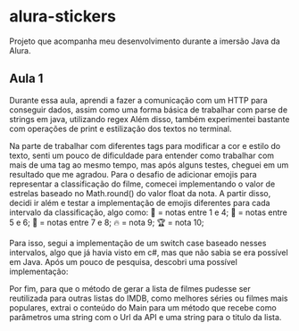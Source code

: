 # alura-stickers

Projeto que acompanha meu desenvolvimento durante a imersão Java da Alura.

## Aula 1
Durante essa aula, aprendi a fazer a comunicação com um HTTP para conseguir dados, assim como uma forma básica de trabalhar com parse de strings em java, utilizando regex
Além disso, também experimentei bastante com operações de print e estilização dos textos no terminal.

Na parte de trabalhar com diferentes tags para modificar a cor e estilo do texto, senti um pouco de dificuldade para entender como trabalhar com mais de uma tag ao mesmo tempo, mas após alguns testes, cheguei em um resultado que me agradou.
Para o desafio de adicionar emojis para representar a classificação do filme, comecei implementando o valor de estrelas baseado no Math.round() do valor float da nota.
A partir disso, decidi ir além e testar a implementação de emojis diferentes para cada intervalo da classificação, algo como:
🍅 = notas entre 1 e 4;
🌚 = notas entre 5 e 6;
🌈 = notas entre 7 e 8;
🔥 = nota 9;
🏆 = nota 10;

Para isso, segui a implementação de um switch case baseado nesses intervalos, algo que já havia visto em c#, mas que não sabia se era possível em Java. Após um pouco de pesquisa, descobri uma possível implementação:

Por fim, para que o método de gerar a lista de filmes pudesse ser reutilizada para outras listas do IMDB, como melhores séries ou filmes mais populares, extrai o conteúdo do Main para um método que recebe como parâmetros uma string com o Url da API e uma string para o titulo da lista.


```